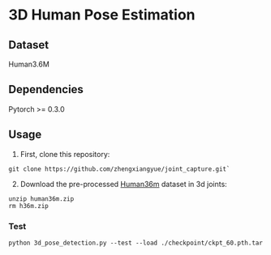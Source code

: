 # 3D Human Pose Estimation

## Dataset
Human3.6M
## Dependencies
Pytorch >= 0.3.0
## Usage
1. First, clone this repository:

```
git clone https://github.com/zhengxiangyue/joint_capture.git`
```
2. Download the pre-processed [Human36m](https://drive.google.com/file/d/1IbVK2fXcr77JyI_ntyRV6OvoLwoMSq3a/view) dataset in 3d joints:

```
unzip human36m.zip
rm h36m.zip
```

### Test
`python 3d_pose_detection.py --test --load ./checkpoint/ckpt_60.pth.tar`





